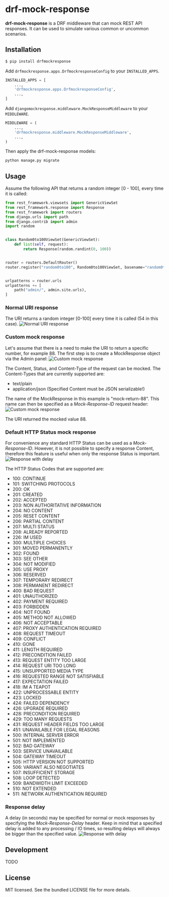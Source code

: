 # drf-mock-response
**drf-mock-response** is a DRF middleware that can mock REST API responses. It can be used to
simulate various common or uncommon scenarios.

## Installation
```bash
$ pip install drfmockresponse
```

Add ```drfmockresponse.apps.DrfmockresponseConfig``` to your ```INSTALLED_APPS```.
```python
INSTALLED_APPS = [
    ...,
    'drfmockresponse.apps.DrfmockresponseConfig',
    ...,
]
```

Add ```djangomockresponse.middleware.MockResponseMiddleware``` to your ```MIDDLEWARE```.
```python
MIDDLEWARE = (
    ...,
    'drfmockresponse.middleware.MockResponseMiddleware',
    ...,
)
```

Then apply the drf-mock-response models:
```python
python manage.py migrate
```

## Usage
Assume the following API that returns a random integer [0 - 100],
every time it is called:

```python
from rest_framework.viewsets import GenericViewSet
from rest_framework.response import Response
from rest_framework import routers
from django.urls import path
from django.contrib import admin
import random


class Random0to100ViewSet(GenericViewSet):
    def list(self, request):
        return Response(random.randint(0, 100))


router = routers.DefaultRouter()
router.register("random0to100", Random0to100ViewSet, basename="random0to100")


urlpatterns = router.urls
urlpatterns += [
    path("admin/", admin.site.urls),
]
```

### Normal URI response
The URI returns a random integer [0-100] every time it is called (54 in this case).
![Normal URI response](https://raw.githubusercontent.com/drf-mock-response/drf-mockup-response-static/main/case_1_normal_response.png)

### Custom mock response
Let's assume that there is a need to make the URI to return a specific number, for example 88. The first step is to 
create a MockResponse object via the Admin panel:
![Custom mock response](https://raw.githubusercontent.com/drf-mock-response/drf-mockup-response-static/main/mock_88_create.png)

The Content, Status, and Content-Type of the request can be mocked. The Content-Types that are currently supported are:

- text/plain
- application/json (Specified Content must be JSON serializable!)

The name of the MockResponse in this example is "mock-return-88". This name can then be specified as a
*Mock-Response-ID* request header:
![Custom mock response](https://raw.githubusercontent.com/drf-mock-response/drf-mockup-response-static/main/case_2_custom_mock.png)

The URI returned the mocked value 88.

### Default HTTP Status mock response
For convenience any standard HTTP Status can be used as a *Mock-Response-ID*. However, it is not possible to specify a 
response Content, therefore this feature is useful when only the response Status is important.
![Response with delay](https://raw.githubusercontent.com/drf-mock-response/drf-mockup-response-static/main/case_4_default_http_status.png)

The HTTP Status Codes that are supported are:
- 100: CONTINUE
- 101: SWITCHING PROTOCOLS
- 200: OK
- 201: CREATED
- 202: ACCEPTED
- 203: NON AUTHORITATIVE INFORMATION
- 204: NO CONTENT
- 205: RESET CONTENT
- 206: PARTIAL CONTENT
- 207: MULTI STATUS
- 208: ALREADY REPORTED
- 226: IM USED
- 300: MULTIPLE CHOICES
- 301: MOVED PERMANENTLY
- 302: FOUND
- 303: SEE OTHER
- 304: NOT MODIFIED
- 305: USE PROXY
- 306: RESERVED
- 307: TEMPORARY REDIRECT
- 308: PERMANENT REDIRECT
- 400: BAD REQUEST
- 401: UNAUTHORIZED
- 402: PAYMENT REQUIRED
- 403: FORBIDDEN
- 404: NOT FOUND
- 405: METHOD NOT ALLOWED
- 406: NOT ACCEPTABLE
- 407: PROXY AUTHENTICATION REQUIRED
- 408: REQUEST TIMEOUT
- 409: CONFLICT
- 410: GONE
- 411: LENGTH REQUIRED
- 412: PRECONDITION FAILED
- 413: REQUEST ENTITY TOO LARGE
- 414: REQUEST URI TOO LONG
- 415: UNSUPPORTED MEDIA TYPE
- 416: REQUESTED RANGE NOT SATISFIABLE
- 417: EXPECTATION FAILED
- 418: IM A TEAPOT
- 422: UNPROCESSABLE ENTITY
- 423: LOCKED
- 424: FAILED DEPENDENCY
- 426: UPGRADE REQUIRED
- 428: PRECONDITION REQUIRED
- 429: TOO MANY REQUESTS
- 431: REQUEST HEADER FIELDS TOO LARGE
- 451: UNAVAILABLE FOR LEGAL REASONS
- 500: INTERNAL SERVER ERROR
- 501: NOT IMPLEMENTED
- 502: BAD GATEWAY
- 503: SERVICE UNAVAILABLE
- 504: GATEWAY TIMEOUT
- 505: HTTP VERSION NOT SUPPORTED
- 506: VARIANT ALSO NEGOTIATES
- 507: INSUFFICIENT STORAGE
- 508: LOOP DETECTED
- 509: BANDWIDTH LIMIT EXCEEDED
- 510: NOT EXTENDED
- 511: NETWORK AUTHENTICATION REQUIRED

### Response delay
A delay (in seconds) may be specified for normal or mock responses by specifying the *Mock-Response-Delay* header. Keep 
in mind that a specified delay is added to any processing / IO times, so resulting delays will always be bigger than the specified value.
![Response with delay](https://raw.githubusercontent.com/drf-mock-response/drf-mockup-response-static/main/case_3_custom_mock_and_delay.png)

## Development
TODO

## License
MIT licensed. See the bundled LICENSE file for more details.
